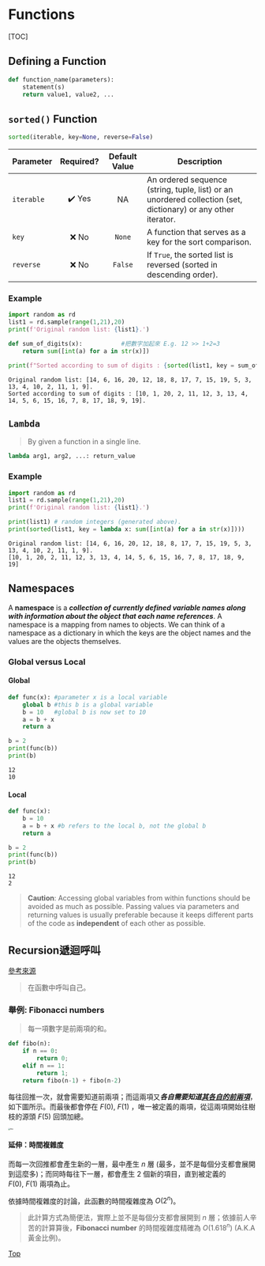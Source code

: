 # Functions

[TOC]

## Defining a Function

```python
def function_name(parameters):
	statement(s)
    return value1, value2, ...
```





## `sorted()` Function

```python
sorted(iterable, key=None, reverse=False)
```

| Parameter  | Required? | Default Value | Description                                                  |
| ---------- | :-------: | :-----------: | ------------------------------------------------------------ |
| `iterable` |   ✔️ Yes   |      NA       | An ordered sequence (string, tuple, list) or an unordered collection (set, dictionary) or any other iterator. |
| `key`      |   ❌ No    |    `None`     | A function that serves as a key for the sort comparison.     |
| `reverse`  |   ❌ No    |    `False`    | If `True`, the sorted list is reversed (sorted in descending order). |

### Example

```python
import random as rd
list1 = rd.sample(range(1,21),20)
print(f'Original random list: {list1}.')

def sum_of_digits(x):			#把數字加起來 E.g. 12 >> 1+2=3
    return sum([int(a) for a in str(x)])

print(f"Sorted according to sum of digits : {sorted(list1, key = sum_of_digits)}.")
```

```
Original random list: [14, 6, 16, 20, 12, 18, 8, 17, 7, 15, 19, 5, 3, 13, 4, 10, 2, 11, 1, 9].
Sorted according to sum of digits : [10, 1, 20, 2, 11, 12, 3, 13, 4, 14, 5, 6, 15, 16, 7, 8, 17, 18, 9, 19].
```





## `Lambda`

> By given a function in a single line.

```python
lambda arg1, arg2, ...: return_value
```

### Example

```python
import random as rd
list1 = rd.sample(range(1,21),20)
print(f'Original random list: {list1}.')

print(list1) # random integers (generated above).
print(sorted(list1, key = lambda x: sum([int(a) for a in str(x)])))
```

```
Original random list: [14, 6, 16, 20, 12, 18, 8, 17, 7, 15, 19, 5, 3, 13, 4, 10, 2, 11, 1, 9].
[10, 1, 20, 2, 11, 12, 3, 13, 4, 14, 5, 6, 15, 16, 7, 8, 17, 18, 9, 19]
```





## Namespaces

A **namespace** is a ***collection of currently defined variable names along with information about the object that each name references***. A namespace is a mapping from names to objects. We can think of a namespace as a dictionary in which the keys are the object names and the values are the objects themselves.

### Global versus Local

#### Global

```python
def func(x): #parameter x is a local variable
    global b #this b is a global variable
    b = 10   #global b is now set to 10
    a = b + x
    return a

b = 2
print(func(b))
print(b)
```

```
12
10
```

#### Local

```python
def func(x):
    b = 10
    a = b + x #b refers to the local b, not the global b
    return a

b = 2
print(func(b))
print(b)
```

```
12
2
```

> **Caution**: Accessing global variables from within functions should be avoided as much as possible. Passing values via parameters and returning values is usually preferable because it keeps different parts of the code as **independent** of each other as possible.



## Recursion遞迴呼叫

[參考來源](https://medium.com/appworks-school/初學者學演算法-從費氏數列認識何謂遞迴-dea15d2808a3)

> 在函數中呼叫自己。

### 舉例: Fibonacci numbers

> 每一項數字是前兩項的和。

```python
def fibo(n):
    if n == 0:
        return 0;
    elif n == 1:
        return 1;
    return fibo(n-1) + fibo(n-2)
```

每往回推一次，就會需要知道前兩項；而這兩項又***各自需要知道<u>其各自的前兩項</u>***，如下圖所示。而最後都會停在 $F(0),\ F(1)$ ，唯一被定義的兩項，從這兩項開始往樹枝的源頭 $F(5)$ 回頭加總。

<img src="/Users/ccchen-jerry/Documents/GitHub/cheat_sheet_notes/Python Basic/img/fibo.jpeg" alt="fibo" style="zoom: 25%;" />

#### 延伸：時間複雜度

而每一次回推都會產生新的一層，最中產生 $n$ 層 (最多，並不是每個分支都會展開到這麼多)；而同時每往下一層，都會產生 $2$ 個新的項目，直到被定義的 $F(0),\ F(1)$ 兩項為止。

依據時間複雜度的討論，此函數的時間複雜度為 $O(2^n)$。

> 此計算方式為簡便法，實際上並不是每個分支都會展開到 $n$ 層；依據前人辛苦的計算算後，**Fibonacci number** 的時間複雜度精確為 $O(1.618^n)$ (A.K.A 黃金比例)。

[Top](#Functions)